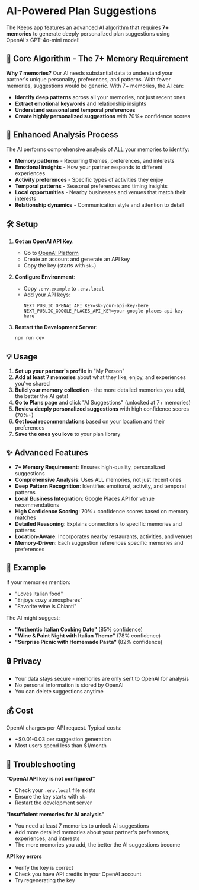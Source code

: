 # AI-Powered Plan Suggestions

The Keeps app features an advanced AI algorithm that requires **7+ memories** to generate deeply personalized plan suggestions using OpenAI's GPT-4o-mini model!

## 🧠 Core Algorithm - The 7+ Memory Requirement

**Why 7 memories?** Our AI needs substantial data to understand your partner's unique personality, preferences, and patterns. With fewer memories, suggestions would be generic. With 7+ memories, the AI can:

- **Identify deep patterns** across all your memories, not just recent ones
- **Extract emotional keywords** and relationship insights
- **Understand seasonal and temporal preferences**
- **Create highly personalized suggestions** with 70%+ confidence scores

## 🚀 Enhanced Analysis Process

The AI performs comprehensive analysis of ALL your memories to identify:

- **Memory patterns** - Recurring themes, preferences, and interests
- **Emotional insights** - How your partner responds to different experiences
- **Activity preferences** - Specific types of activities they enjoy
- **Temporal patterns** - Seasonal preferences and timing insights
- **Local opportunities** - Nearby businesses and venues that match their interests
- **Relationship dynamics** - Communication style and attention to detail

## 🛠️ Setup

1. **Get an OpenAI API Key**:
   - Go to [OpenAI Platform](https://platform.openai.com/api-keys)
   - Create an account and generate an API key
   - Copy the key (starts with `sk-`)

2. **Configure Environment**:
   - Copy `.env.example` to `.env.local`
   - Add your API keys:
     ```
     NEXT_PUBLIC_OPENAI_API_KEY=sk-your-api-key-here
     NEXT_PUBLIC_GOOGLE_PLACES_API_KEY=your-google-places-api-key-here
     ```

3. **Restart the Development Server**:
   ```bash
   npm run dev
   ```

## 💡 Usage

1. **Set up your partner's profile** in "My Person"
2. **Add at least 7 memories** about what they like, enjoy, and experiences you've shared
3. **Build your memory collection** - the more detailed memories you add, the better the AI gets!
4. **Go to Plans page** and click "AI Suggestions" (unlocked at 7+ memories)
5. **Review deeply personalized suggestions** with high confidence scores (70%+)
6. **Get local recommendations** based on your location and their preferences
7. **Save the ones you love** to your plan library

## ✨ Advanced Features

- **7+ Memory Requirement**: Ensures high-quality, personalized suggestions
- **Comprehensive Analysis**: Uses ALL memories, not just recent ones
- **Deep Pattern Recognition**: Identifies emotional, activity, and temporal patterns
- **Local Business Integration**: Google Places API for venue recommendations
- **High Confidence Scoring**: 70%+ confidence scores based on memory matches
- **Detailed Reasoning**: Explains connections to specific memories and patterns
- **Location-Aware**: Incorporates nearby restaurants, activities, and venues
- **Memory-Driven**: Each suggestion references specific memories and preferences

## 🎯 Example

If your memories mention:
- "Loves Italian food"
- "Enjoys cozy atmospheres" 
- "Favorite wine is Chianti"

The AI might suggest:
- **"Authentic Italian Cooking Date"** (85% confidence)
- **"Wine & Paint Night with Italian Theme"** (78% confidence)
- **"Surprise Picnic with Homemade Pasta"** (82% confidence)

## 🔒 Privacy

- Your data stays secure - memories are only sent to OpenAI for analysis
- No personal information is stored by OpenAI
- You can delete suggestions anytime

## 💰 Cost

OpenAI charges per API request. Typical costs:
- ~$0.01-0.03 per suggestion generation
- Most users spend less than $1/month

## 🚨 Troubleshooting

**"OpenAI API key is not configured"**
- Check your `.env.local` file exists
- Ensure the key starts with `sk-`
- Restart the development server

**"Insufficient memories for AI analysis"**
- You need at least 7 memories to unlock AI suggestions
- Add more detailed memories about your partner's preferences, experiences, and interests
- The more memories you add, the better the AI suggestions become

**API key errors**
- Verify the key is correct
- Check you have API credits in your OpenAI account
- Try regenerating the key